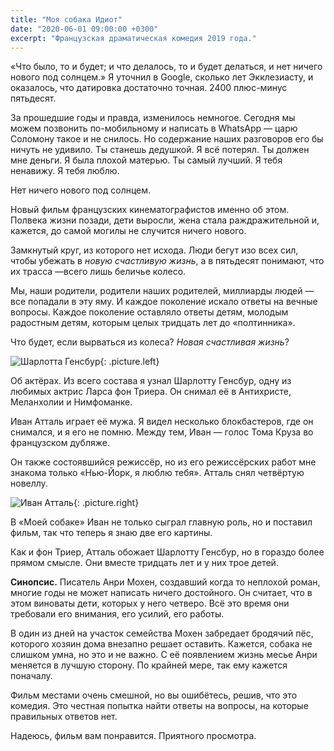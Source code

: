 ```yaml
---
title: "Моя собака Идиот"
date: "2020-06-01 09:00:00 +0300"
excerpt: "Французская драматическая комедия 2019 года."
---
```


&laquo;Что было, то и будет; и что делалось, то и будет делаться, и нет ничего нового под солнцем.&raquo; Я уточнил в Google, сколько лет Экклезиасту, и оказалось, что датировка достаточно точная. 2400 плюс-минус пятьдесят.

За прошедшие годы и правда, изменилось немногое. Сегодня мы можем позвонить по-мобильному и написать в WhatsApp&nbsp;&mdash; царю Соломону такое и не снилось. Но содержание наших разговоров его бы ничуть не удивило. Ты станешь дедушкой. Я всё потерял. Ты должен мне деньги. Я была плохой матерью. Ты самый лучший. Я тебя ненавижу. Я тебя люблю.

Нет ничего нового под солнцем.

Новый фильм французских кинематографистов именно об этом. Полвека жизни позади, дети выросли, жена стала раждражительной и, кажется, до самой могилы не случится ничего нового.

Замкнутый круг, из которого нет исхода. Люди бегут изо всех сил, чтобы убежать в *новую счастливую жизнь*, а в пятьдесят понимают, что их трасса&nbsp;&mdash;всего лишь беличье колесо.

Мы, наши родители, родители наших родителей, миллиарды людей — все попадали в эту яму. И каждое поколение искало ответы на вечные вопросы. Каждое поколение оставляло ответы детям, молодым радостным детям, которым целых тридцать лет до &laquo;полтинника&raquo;.

Что будет, если вырваться из колеса? *Новая счастливая жизнь*?

![Шарлотта Генсбур](https://github.com/mark-shevchenko-name/mark-shevchenko-name.github.io/assets/10639110/b46026fa-0f96-40ac-bd67-dca9afdb8bbd){: .picture.left}

Об актёрах. Из всего состава я узнал Шарлотту Генсбур, одну из любимых актрис Ларса фон Триера. Он снимал её в Антихристе, Меланхолии и Нимфоманке.

Иван Атталь играет её мужа. Я видел несколько блокбастеров, где он снимался, и я его не помню. Между тем, Иван&nbsp;&mdash; голос Тома Круза во французском дубляже. 

Он также состоявшийся режиссёр, но из его режиссёрских работ мне знакома только &laquo;Нью-Йорк, я люблю тебя&raquo;. Атталь снял четвёртую новеллу.

![Иван Атталь](https://github.com/mark-shevchenko-name/mark-shevchenko-name.github.io/assets/10639110/929677c0-989c-4579-9ce9-14a4cba68947){: .picture.right}

В &laquo;Моей собаке&raquo; Иван не только сыграл главную роль, но и поставил фильм, так что теперь я знаю две его картины.

Как и фон Триер, Атталь обожает Шарлотту Генсбур, но в гораздо более прямом смысле. Они вместе тридцать лет и у них трое детей.

**Синопсис.** Писатель Анри Мохен, создавший когда то неплохой роман, многие годы не может написать ничего достойного. Он считает, что в этом виноваты дети, которых у него четверо. Всё это время они требовали его внимания, его усилий, его работы.

В один из дней на участок семейства Мохен забредает бродячий пёс, которого хозяин дома внезапно решает оставить. Кажется, собака не слишком умна, но это и не важно. С её появлением жизнь месье Анри меняется в лучшую сторону. По крайней мере, так ему кажется поначалу.

Фильм местами очень смешной, но вы ошибётесь, решив, что это комедия. Это честная попытка найти ответы на вопросы, на которые правильных ответов нет.

Надеюсь, фильм вам понравится. Приятного просмотра.
